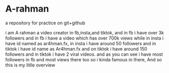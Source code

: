 # A-rahman
a repository for practice on git+github

i am A rahman
a video creator in fb,insta,and tiktok,
and in fb i have over 3k followers
and in fb i have a video which has over 700k views
while in insta i have id named as ar4hman.fx,
in insta i have around 50 followers
and in tiktok i have id name as Ar4hman.fx
and on tiktok i have around 150 followers
and in tiktok i have 2 viral videos. 
and as you can see i have most followers in fb and most views there too
so i kinda famous in there,
And so this is my litlle overview

